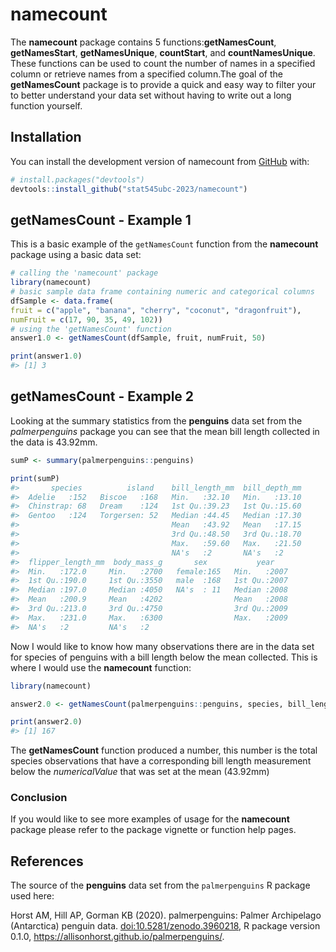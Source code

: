 
<!-- README.md is generated from README.Rmd. Please edit that file -->

# namecount

<!-- badges: start -->
<!-- badges: end -->

The **namecount** package contains 5 functions:**getNamesCount**,
**getNamesStart**, **getNamesUnique**, **countStart**, and
**countNamesUnique**. These functions can be used to count the number of
names in a specified column or retrieve names from a specified
column.The goal of the **getNamesCount** package is to provide a quick
and easy way to filter your to better understand your data set without
having to write out a long function yourself.

## Installation

You can install the development version of namecount from
[GitHub](https://github.com/) with:

``` r
# install.packages("devtools")
devtools::install_github("stat545ubc-2023/namecount")
```

## getNamesCount - Example 1

This is a basic example of the `getNamesCount` function from the
**namecount** package using a basic data set:

``` r
# calling the 'namecount' package
library(namecount)
# basic sample data frame containing numeric and categorical columns 
dfSample <- data.frame(
fruit = c("apple", "banana", "cherry", "coconut", "dragonfruit"),
numFruit = c(17, 90, 35, 49, 102))
# using the 'getNamesCount' function 
answer1.0 <- getNamesCount(dfSample, fruit, numFruit, 50)

print(answer1.0)
#> [1] 3
```

## getNamesCount - Example 2

Looking at the summary statistics from the **penguins** data set from
the *palmerpenguins* package you can see that the mean bill length
collected in the data is 43.92mm.

``` r
sumP <- summary(palmerpenguins::penguins)

print(sumP)
#>       species          island    bill_length_mm  bill_depth_mm  
#>  Adelie   :152   Biscoe   :168   Min.   :32.10   Min.   :13.10  
#>  Chinstrap: 68   Dream    :124   1st Qu.:39.23   1st Qu.:15.60  
#>  Gentoo   :124   Torgersen: 52   Median :44.45   Median :17.30  
#>                                  Mean   :43.92   Mean   :17.15  
#>                                  3rd Qu.:48.50   3rd Qu.:18.70  
#>                                  Max.   :59.60   Max.   :21.50  
#>                                  NA's   :2       NA's   :2      
#>  flipper_length_mm  body_mass_g       sex           year     
#>  Min.   :172.0     Min.   :2700   female:165   Min.   :2007  
#>  1st Qu.:190.0     1st Qu.:3550   male  :168   1st Qu.:2007  
#>  Median :197.0     Median :4050   NA's  : 11   Median :2008  
#>  Mean   :200.9     Mean   :4202                Mean   :2008  
#>  3rd Qu.:213.0     3rd Qu.:4750                3rd Qu.:2009  
#>  Max.   :231.0     Max.   :6300                Max.   :2009  
#>  NA's   :2         NA's   :2
```

Now I would like to know how many observations there are in the data set
for species of penguins with a bill length below the mean collected.
This is where I would use the **namecount** function:

``` r
library(namecount)

answer2.0 <- getNamesCount(palmerpenguins::penguins, species, bill_length_mm, 43.92)

print(answer2.0)
#> [1] 167
```

The **getNamesCount** function produced a number, this number is the
total species observations that have a corresponding bill length
measurement below the *numericalValue* that was set at the mean
(43.92mm)

### Conclusion

If you would like to see more examples of usage for the **namecount**
package please refer to the package vignette or function help pages.

## References

The source of the **penguins** data set from the `palmerpenguins` R
package used here:

Horst AM, Hill AP, Gorman KB (2020). palmerpenguins: Palmer Archipelago
(Antarctica) penguin data. <doi:10.5281/zenodo.3960218>, R package
version 0.1.0, <https://allisonhorst.github.io/palmerpenguins/>.
